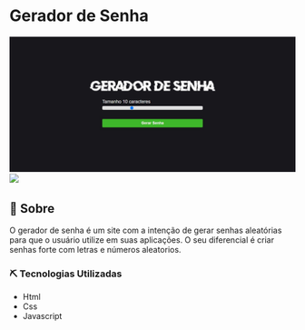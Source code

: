 # Gerador de Senha


<!-- <p> -->
 <img src="assets/fotoGerador.JPG"> <img src="assets/fotoGerador2.JPG" >
<!-- </p> -->


## 📃 Sobre
 O gerador de senha é um site com a intenção de gerar senhas aleatórias para que o usuário utilize em suas aplicações. O seu diferencial é criar senhas forte com letras e números aleatorios.


### ⛏️ Tecnologias Utilizadas

* Html
* Css
* Javascript
